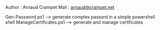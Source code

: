 Author : Arnaud Crampet 
Mail   : arnaud@crampet.net

Gen-Password.ps1	      --> generate complex passord in a simple powershell shell 
ManageCertificates.ps1  --> generate and manage certificates
